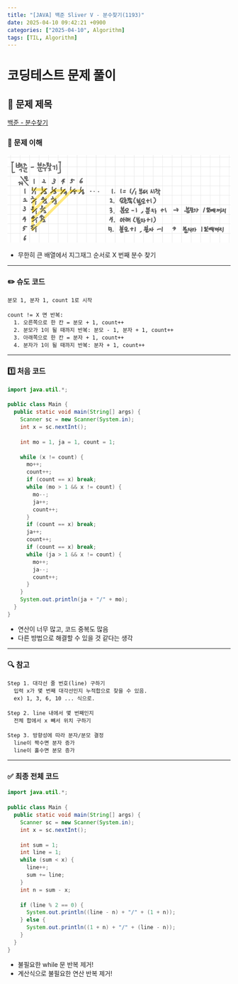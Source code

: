 ```yaml
---
title: "[JAVA] 백준 Sliver V - 분수찾기(1193)"
date: 2025-04-10 09:42:21 +0900
categories: ["2025-04-10", Algorithm]
tags: [TIL, Algorithm]
---
```

# 코딩테스트 문제 풀이

## 📘 문제 제목
[백준 - 분수찾기](https://www.acmicpc.net/problem/1193)

### 🧠 문제 이해
![img.png](/assets/img/2025-04-10/img.png)
- 무한히 큰 배열에서 지그재그 순서로 X 번째 분수 찾기

---

### ✏️ 슈도 코드

```plaintext
분모 1, 분자 1, count 1로 시작

count != X 면 반복:
  1. 오른쪽으로 한 칸 = 분모 + 1, count++
  2. 분모가 1이 될 때까지 반복: 분모 - 1, 분자 + 1, count++
  3. 아래쪽으로 한 칸 = 분자 + 1, count++
  4. 분자가 1이 될 때까지 반복: 분자 + 1, count++
```

---

### 1️⃣ 처음 코드

```java
import java.util.*;

public class Main {
  public static void main(String[] args) {
    Scanner sc = new Scanner(System.in);
    int x = sc.nextInt();

    int mo = 1, ja = 1, count = 1;

    while (x != count) {
      mo++;
      count++;
      if (count == x) break;
      while (mo > 1 && x != count) {
        mo--;
        ja++;
        count++;
      }
      if (count == x) break;
      ja++;
      count++;
      if (count == x) break;
      while (ja > 1 && x != count) {
        mo++;
        ja--;
        count++;
      }
    }
    System.out.println(ja + "/" + mo);
  }
}
```
- 연산이 너무 많고, 코드 중복도 많음
- 다른 방법으로 해결할 수 있을 것 같다는 생각

---

### 🔍 참고
```plaintext
Step 1. 대각선 줄 번호(line) 구하기
  입력 x가 몇 번째 대각선인지 누적합으로 찾을 수 있음.
  ex) 1, 3, 6, 10 ... 식으로.

Step 2. line 내에서 몇 번째인지
  전체 합에서 x 빼서 위치 구하기

Step 3. 방향성에 따라 분자/분모 결정
  line이 짝수면 분자 증가
  line이 홀수면 분모 증가
```

---

### ✅ 최종 전체 코드
```java
import java.util.*;

public class Main {
  public static void main(String[] args) {
    Scanner sc = new Scanner(System.in);
    int x = sc.nextInt();

    int sum = 1;
    int line = 1;
    while (sum < x) {
      line++;
      sum += line;
    }
    int n = sum - x;

    if (line % 2 == 0) {
      System.out.println((line - n) + "/" + (1 + n));
    } else {
      System.out.println((1 + n) + "/" + (line - n));
    }
  }
}
```

- 불필요한 while 문 반복 제거!
- 계산식으로 불필요한 연산 반복 제거!

